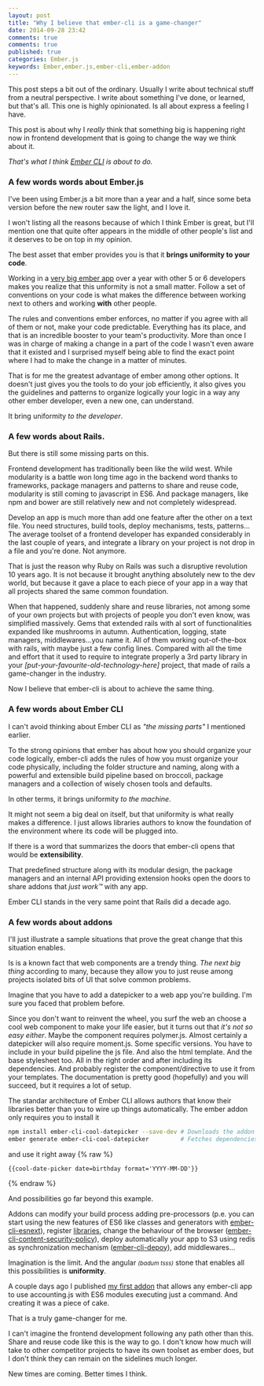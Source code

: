 ```yaml
---
layout: post
title: "Why I believe that ember-cli is a game-changer"
date: 2014-09-28 23:42
comments: true
comments: true
published: true
categories: Ember.js
keywords: Ember,ember.js,ember-cli,ember-addon
---
```


This post steps a bit out of the ordinary. Usually I write about technical stuff from a neutral
perspective. I write about something I've done, or learned, but that's all.
This one is highly opinionated. Is all about express a feeling I have.

This post is about why I *really* think that something big is happening right now in frontend
development that is going to change the way we think about it.

*That's what I think [Ember CLI](http://www.ember-cli.com/) is about to do.*

### A few words words about Ember.js

I've been using Ember.js a bit more than a year and a half, since some beta version before the
new router saw the light, and I love it.

I won't listing all the reasons because of which I think Ember is great, but I'll mention one
that quite ofter appears in the middle of other people's list and it deserves to be
on top in my opinion.

The best asset that ember provides you is that it **brings uniformity to your code**.

Working in a [very big ember app](https://goldenmanager.com) over a year with other 5 or 6
developers makes you realize that this unformity is not a small matter. Follow a set of
conventions on your code is what makes the difference between working next to others and
working **with** other people.

The rules and conventions ember enforces, no matter if you agree with all of them or not, make
your code predictable. Everything has its place, and that is an incredible booster to your team's
productivity. More than once I was in charge of making a change in a part of the code I wasn't
even aware that it existed and I surprised myself being able to find the exact point where I had
to make the change in a matter of minutes.

That is for me the greatest advantage of ember among other options. It doesn't just gives you
the tools to do your job efficiently, it also gives you the guidelines and patterns to organize
logically your logic in a way any other ember developer, even a new one, can understand.

It bring uniformity *to the developer*.

### A few words about Rails.

But there is still some missing parts on this.

Frontend development has traditionally been like the wild west. While modularity is a battle
won long time ago in the backend word thanks to frameworks, package managers and patterns to
share and reuse code, modularity is still coming to javascript in ES6. And package managers,
like npm and bower are still relatively new and not completely widespread.

Develop an app is much more than add one feature after the other on a text file. You need
structures, build tools, deploy mechanisms, tests, patterns... The average toolset of a
frontend developer has expanded considerably in the last couple of years, and integrate a library
on your project is not drop in a file and you're done. Not anymore.

That is just the reason why Ruby on Rails was such a disruptive revolution 10 years ago.
It is not because it brought anything absolutely new to the dev world, but because it gave
a place to each piece of your app in a way that all projects shared the same common foundation.

When that happened, suddenly share and reuse libraries, not among some of your own projects
but with projects of people you don't even know, was simplified massively. Gems that extended
rails with al sort of functionalities expanded like mushrooms in autumn. Authentication,
logging, state managers, middlewares...you name it. All of them working out-of-the-box
with rails, with maybe just a few config lines. Compared with all the time and effort that it
used to require to integrate properly a 3rd party library in your *[put-your-favourite-old-technology-here]* project,
that made of rails a game-changer in the industry.

Now I believe that ember-cli is about to achieve the same thing.

### A few words about Ember CLI

I can't avoid thinking about Ember CLI as *"the missing parts"* I mentioned earlier.

To the strong opinions that ember has about how you should organize your code logically,
ember-cli adds the rules of how you must organize your code physically, including the
folder structure and naming, along with a powerful and extensible build pipeline based on
broccoli, package managers and a collection of wisely chosen tools and defaults.

In other terms, it brings uniformity *to the machine*.

It might not seem a big deal on itself, but that uniformity is what really makes a
difference. I just allows libraries authors to know the foundation of the environment where
its code will be plugged into.

If there is a word that summarizes the doors that ember-cli opens that would be **extensibility**.

That predefined structure along with its modular design, the package managers and an internal
API providing extension hooks open the doors to share addons that *just work™* with any app.

Ember CLI stands in the very same point that Rails did a decade ago.

### A few words about addons

I'll just illustrate a sample situations that prove the great change that this situation enables.

Is is a known fact that web components are a trendy thing. *The next big thing* according
to many, because they allow you to just reuse among projects isolated bits of UI that solve
common problems.

Imagine that you have to add a datepicker to a web app you're building. I'm sure you faced that problem before.

Since you don't want to reinvent the wheel, you surf the web an choose a cool web component
to make your life easier, but it turns out that *it's not so easy either*. Maybe the component
requires polymer.js. Almost certainly a datepicker will also require moment.js. Some specific versions.
You have to include in your build pipeline the js file. And also the html template. And the base
stylesheet too. All in the right order and after including its dependencies. And probably register
the component/directive to use it from your templates. The documentation is pretty good (hopefully)
and you will succeed, but it requires a lot of setup.

The standar architecture of Ember CLI allows authors that know their libraries better than you
to wire up things automatically. The ember addon only requires you to install it
```sh
npm install ember-cli-cool-datepicker --save-dev # Downloads the addon
ember generate ember-cli-cool-datepicker         # Fetches dependencies and wire all together.
```
and use it right away
{% raw %}
```
{{cool-date-picker date=birthday format='YYYY-MM-DD'}}
```
{% endraw %}

And possibilities go far beyond this example.

Addons can modify your build process adding pre-processors (p.e. you can start using the new features
of ES6 like classes and generators with [ember-cli-esnext](https://github.com/rjackson/ember-cli-esnext)),
register [libraries](https://github.com/jamesarosen/ember-cpm),
change the behaviour of the browser ([ember-cli-content-security-policy](https://github.com/rwjblue/ember-cli-content-security-policy)),
deploy automatically your app to S3 using redis as synchronization mechanism ([ember-cli-depoy](https://github.com/achambers/ember-cli-deploy)),
add middlewares...

Imagination is the limit. And the angular <small>*(badum tsss)*</small> stone that enables all this possibilities
is **uniformity**.

A couple days ago I published [my first addon](https://github.com/cibernox/ember-cli-accounting)
that allows any ember-cli app to use accounting.js with ES6 modules executing just
a command. And creating it was a piece of cake.

That is a truly game-changer for me.

I can't imagine the frontend development following any path other than this. Share and
reuse code like this is the way to go. I don't know how much will take to other competitor projects
to have its own toolset as ember does, but I don't think they can remain on the sidelines
much longer.

New times are coming. Better times I think.
